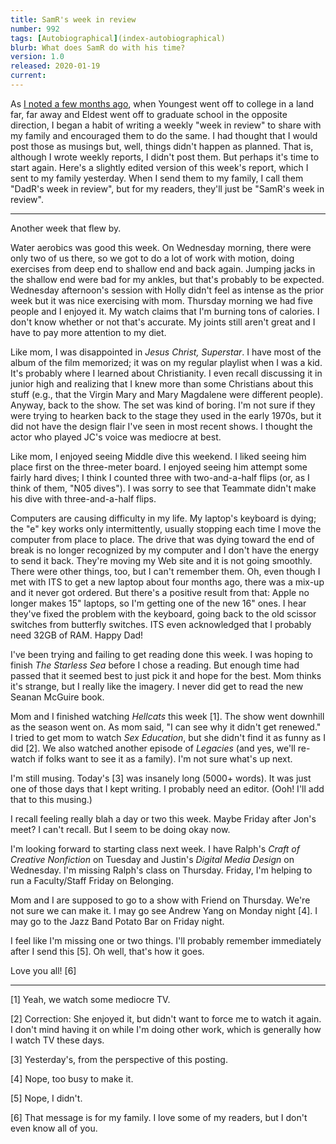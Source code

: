 ```yaml
---
title: SamR's week in review
number: 992
tags: [Autobiographical](index-autobiographical)
blurb: What does SamR do with his time?
version: 1.0
released: 2020-01-19
current:
---
```

As [I noted a few months ago](weekly-report-2019-09-08), when
Youngest went off to college in a land far, far away and Eldest
went off to graduate school in the opposite direction, I began a
habit of writing a weekly "week in review" to share with my family
and encouraged them to do the same.  I had thought that I would
post those as musings but, well, things didn't happen as planned.
That is, although I wrote weekly reports, I didn't post them.  But
perhaps it's time to start again.  Here's a slightly edited version
of this week's report, which I sent to my family yesterday.  When
I send them to my family, I call them "DadR's week in review", but
for my readers, they'll just be "SamR's week in review".

---

Another week that flew by.

Water aerobics was good this week.  On Wednesday morning, there
were only two of us there, so we got to do a lot of work with motion,
doing exercises from deep end to shallow end and back again.  Jumping
jacks in the shallow end were bad for my ankles, but that's probably
to be expected.  Wednesday afternoon's session with Holly didn't
feel as intense as the prior week but it was nice exercising with
mom.  Thursday morning we had five people and I enjoyed it.  My
watch claims that I'm burning tons of calories.  I don't know whether
or not that's accurate.  My joints still aren't great and I have
to pay more attention to my diet.

Like mom, I was disappointed in _Jesus Christ, Superstar_.  I have
most of the album of the film memorized; it was on my regular
playlist when I was a kid.  It's probably where I learned about
Christianity.  I even recall discussing it in junior high and
realizing that I knew more than some Christians about this stuff
(e.g., that the Virgin Mary and Mary Magdalene were different
people).  Anyway, back to the show.  The set was kind of boring.
I'm not sure if they were trying to hearken back to the stage they
used in the early 1970s, but it did not have the design flair I've
seen in most recent shows.  I thought the actor who played JC's
voice was mediocre at best.

Like mom, I enjoyed seeing Middle dive this weekend.  I liked seeing
him place first on the three-meter board.  I enjoyed seeing him
attempt some fairly hard dives; I think I counted three with
two-and-a-half flips (or, as I think of them, "N05 dives").  I was
sorry to see that Teammate didn't make his dive with three-and-a-half
flips.

Computers are causing difficulty in my life.  My laptop's keyboard
is dying; the "e" key works only intermittently, usually stopping
each time I move the computer from place to place.  The drive that
was dying toward the end of break is no longer recognized by my
computer and I don't have the energy to send it back.  They're
moving my Web site and it is not going smoothly.  There were other
things, too, but I can't remember them. Oh, even though I met with
ITS to get a new laptop about four months ago, there was a mix-up
and it never got ordered.  But there's a positive result from that:
Apple no longer makes 15" laptops, so I'm getting one of the new
16" ones.  I hear they've fixed the problem with the keyboard, going
back to the old scissor switches from butterfly switches.  ITS even
acknowledged that I probably need 32GB of RAM.  Happy Dad!

I've been trying and failing to get reading done this week.  I was
hoping to finish _The Starless Sea_ before I chose a reading.  But
enough time had passed that it seemed best to just pick it and hope
for the best.  Mom thinks it's strange, but I really like the
imagery.  I never did get to read the new Seanan McGuire book.

Mom and I finished watching _Hellcats_ this week [1].  The show went
downhill as the season went on.  As mom said, "I can see why it
didn't get renewed."  I tried to get mom to watch _Sex Education_,
but she didn't find it as funny as I did [2].  We also watched another
episode of _Legacies_ (and yes, we'll re-watch if folks want to see
it as a family).  I'm not sure what's up next.

I'm still musing.  Today's [3] was insanely long (5000+ words).  It
was just one of those days that I kept writing.  I probably need
an editor.  (Ooh!  I'll add that to this musing.)

I recall feeling really blah a day or two this week.  Maybe Friday
after Jon's meet?  I can't recall.  But I seem to be doing okay
now.

I'm looking forward to starting class next week.  I have Ralph's
_Craft of Creative Nonfiction_ on Tuesday and Justin's _Digital
Media Design_ on Wednesday.  I'm missing Ralph's class on Thursday.
Friday, I'm helping to run a Faculty/Staff Friday on Belonging.

Mom and I are supposed to go to a show with Friend on Thursday.
We're not sure we can make it.  I may go see Andrew Yang on Monday
night [4].  I may go to the Jazz Band Potato Bar on Friday night.

I feel like I'm missing one or two things.  I'll probably remember
immediately after I send this [5].  Oh well, that's how it goes.

Love you all! [6]

---

[1] Yeah, we watch some mediocre TV.

[2] Correction: She enjoyed it, but didn't want to force me to watch
it again.  I don't mind having it on while I'm doing other work, which
is generally how I watch TV these days.

[3] Yesterday's, from the perspective of this posting.

[4] Nope, too busy to make it.

[5] Nope, I didn't.

[6] That message is for my family.  I love some of my readers, but I don't
even know all of you.
